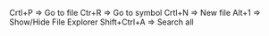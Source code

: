 Crtl+P => Go to file
Ctr+R => Go to symbol 
Crtl+N => New file
Alt+1 => Show/Hide File Explorer
Shift+Ctrl+A => Search all
